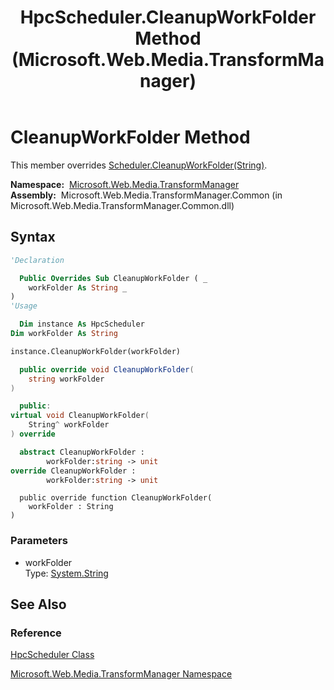 ﻿---
title: HpcScheduler.CleanupWorkFolder Method  (Microsoft.Web.Media.TransformManager)
TOCTitle: CleanupWorkFolder Method
ms:assetid: M:Microsoft.Web.Media.TransformManager.HpcScheduler.CleanupWorkFolder(System.String)
ms:mtpsurl: https://msdn.microsoft.com/en-us/library/microsoft.web.media.transformmanager.hpcscheduler.cleanupworkfolder(v=VS.90)
ms:contentKeyID: 46408635
ms.date: 06/14/2012
mtps_version: v=VS.90
f1_keywords:
- Microsoft.Web.Media.TransformManager.HpcScheduler.CleanupWorkFolder
dev_langs:
- csharp
- jscript
- vb
- FSharp
- cpp
api_location:
- Microsoft.Web.Media.TransformManager.Common.dll
api_name:
- Microsoft.Web.Media.TransformManager.HpcScheduler.CleanupWorkFolder
api_type:
- Managed
topic_type:
- apiref
- kbSyntax
product_family_name: VS
ROBOTS: INDEX,FOLLOW
---

# CleanupWorkFolder Method

This member overrides [Scheduler.CleanupWorkFolder(String)](scheduler-cleanupworkfolder-method-microsoft-web-media-transformmanager.md).

**Namespace:**  [Microsoft.Web.Media.TransformManager](microsoft-web-media-transformmanager-namespace.md)  
**Assembly:**  Microsoft.Web.Media.TransformManager.Common (in Microsoft.Web.Media.TransformManager.Common.dll)

## Syntax

```vb
'Declaration

  Public Overrides Sub CleanupWorkFolder ( _
    workFolder As String _
)
'Usage

  Dim instance As HpcScheduler
Dim workFolder As String

instance.CleanupWorkFolder(workFolder)
```

```csharp
  public override void CleanupWorkFolder(
    string workFolder
)
```

```cpp
  public:
virtual void CleanupWorkFolder(
    String^ workFolder
) override
```

``` fsharp
  abstract CleanupWorkFolder : 
        workFolder:string -> unit 
override CleanupWorkFolder : 
        workFolder:string -> unit 
```

```jscript
  public override function CleanupWorkFolder(
    workFolder : String
)
```

### Parameters

  - workFolder  
    Type: [System.String](https://msdn.microsoft.com/library/s1wwdcbf)  

## See Also

### Reference

[HpcScheduler Class](hpcscheduler-class-microsoft-web-media-transformmanager.md)

[Microsoft.Web.Media.TransformManager Namespace](microsoft-web-media-transformmanager-namespace.md)

